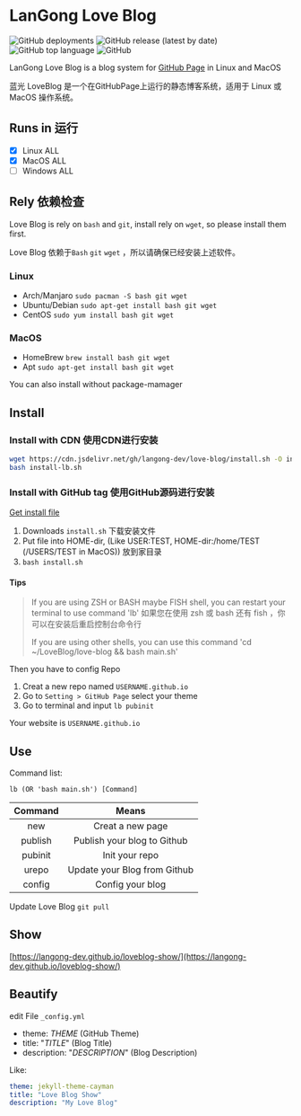 # LanGong Love Blog

![GitHub deployments](https://img.shields.io/github/deployments/langong-dev/love-blog/github-pages)  ![GitHub release (latest by date)](https://img.shields.io/github/v/release/langong-dev/love-blog)  ![GitHub top language](https://img.shields.io/github/languages/top/langong-dev/love-blog)  ![GitHub](https://img.shields.io/github/license/langong-dev/love-blog)

LanGong Love Blog is a blog system for [GitHub Page](https://pages.github.io) in Linux and MacOS

蓝光 LoveBlog 是一个在GitHubPage上运行的静态博客系统，适用于 Linux 或 MacOS 操作系统。

## Runs in 运行

- [x] Linux ALL
- [x] MacOS ALL
- [ ] Windows ALL

## Rely 依赖检查

Love Blog is rely on `bash` and `git`, install rely on `wget`, so please install them first.

Love Blog 依赖于`Bash` `git` `wget` ，所以请确保已经安装上述软件。

### Linux

- Arch/Manjaro `sudo pacman -S bash git wget`
- Ubuntu/Debian `sudo apt-get install bash git wget`
- CentOS `sudo yum install bash git wget`

### MacOS

- HomeBrew `brew install bash git wget`
- Apt `sudo apt-get install bash git wget`

You can also install without package-mamager

## Install 

### Install with CDN 使用CDN进行安装

```bash
wget https://cdn.jsdelivr.net/gh/langong-dev/love-blog/install.sh -O install-lb.sh
bash install-lb.sh
```

### Install with GitHub tag 使用GitHub源码进行安装

[Get install file](https://github.com/langong-dev/love-blog/releases/latest)

1. Downloads `install.sh` 下载安装文件
2. Put file into HOME-dir, (Like USER:TEST, HOME-dir:/home/TEST (/USERS/TEST in MacOS)) 放到家目录
3. `bash install.sh`

#### Tips

> If you are using ZSH or BASH maybe FISH shell, you can restart your terminal to use command 'lb'
> 如果您在使用 zsh 或 bash 还有 fish ，你可以在安装后重启控制台命令行
>
> If you are using other shells, you can use this command 'cd ~/LoveBlog/love-blog && bash main.sh'

Then you have to config Repo

1. Creat a new repo named `USERNAME.github.io`
2. Go to `Setting > GitHub Page` select your theme
3. Go to terminal and input `lb pubinit`

Your website is `USERNAME.github.io`

## Use

Command list:

`lb (OR 'bash main.sh') [Command]`

|Command|Means|
|:---:|:---:|
|new|Creat a new page|
|publish|Publish your blog to Github|
|pubinit|Init your repo|
|urepo|Update your Blog from Github|
|config|Config your blog|

Update Love Blog `git pull`

## Show

[https://langong-dev.github.io/loveblog-show/](https://langong-dev.github.io/loveblog-show/)

## Beautify

edit File `_config.yml`

- theme: _THEME_ (GitHub Theme)
- title: "_TITLE_" (Blog Title)
- description: "_DESCRIPTION_" (Blog Description)

Like:

```yaml
theme: jekyll-theme-cayman
title: "Love Blog Show"
description: "My Love Blog"
```
